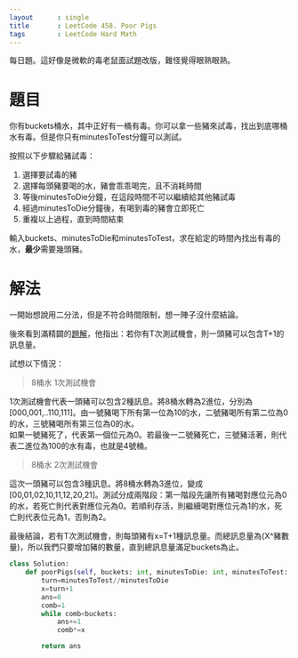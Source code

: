 ```yaml
--- 
layout      : single
title       : LeetCode 458. Poor Pigs
tags        : LeetCode Hard Math
---
```

每日題。這好像是微軟的毒老鼠面試題改版，難怪覺得眼熟眼熟。

# 題目
你有buckets桶水，其中正好有一桶有毒。你可以拿一些豬來試毒，找出到底哪桶水有毒。但是你只有minutesToTest分鐘可以測試。  

按照以下步驟給豬試毒：  
1. 選擇要試毒的豬
2. 選擇每頭豬要喝的水，豬會乖乖喝完，且不消耗時間  
3. 等後minutesToDie分鐘，在這段時間不可以繼續給其他豬試毒  
4. 經過minutesToDie分鐘後，有喝到毒的豬會立即死亡  
5. 重複以上過程，直到時間結束  

輸入buckets、minutesToDie和minutesToTest，求在給定的時間內找出有毒的水，**最少**需要幾頭豬。

# 解法
一開始想說用二分法，但是不符合時間限制，想一陣子沒什麼結論。  

後來看到滿精闢的[題解](https://leetcode.cn/problems/poor-pigs/solution/hua-jie-suan-fa-458-ke-lian-de-xiao-zhu-by-guanpen/)，他指出：若你有T次測試機會，則一頭豬可以包含T+1的訊息量。  

試想以下情況：  
> 8桶水 1次測試機會  

1次測試機會代表一頭豬可以包含2種訊息。將8桶水轉為2進位，分別為[000,001,..110,111]。由一號豬喝下所有第一位為10的水，二號豬喝所有第二位為0的水，三號豬喝所有第三位為0的水。  
如果一號豬死了，代表第一個位元為0。若最後一二號豬死亡，三號豬活著，則代表二進位為100的水有毒，也就是4號桶。  

> 8桶水 2次測試機會  

這次一頭豬可以包含3種訊息。將8桶水轉為3進位，變成[00,01,02,10,11,12,20,21]。測試分成兩階段：第一階段先讓所有豬喝對應位元為0的水，若死亡則代表對應位元為0。若順利存活，則繼續喝對應位元為1的水，死亡則代表位元為1，否則為2。  

最後結論，若有T次測試機會，則每頭豬有x=T+1種訊息量。而總訊息量為(X^豬數量)，所以我們只要增加豬的數量，直到總訊息量滿足buckets為止。  

```python
class Solution:
    def poorPigs(self, buckets: int, minutesToDie: int, minutesToTest: int) -> int:
        turn=minutesToTest//minutesToDie
        x=turn+1
        ans=0
        comb=1
        while comb<buckets:
            ans+=1
            comb*=x

        return ans
```
